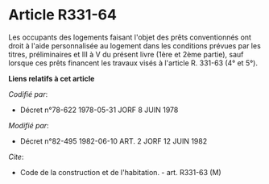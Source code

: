# Article R331-64

Les occupants des logements faisant l'objet des prêts conventionnés ont droit à l'aide personnalisée au logement dans les
conditions prévues par les titres, préliminaires et III à V du présent livre (1ère et 2ème partie), sauf lorsque ces prêts
financent les travaux visés à l'article R. 331-63 (4° et 5°).

**Liens relatifs à cet article**

_Codifié par_:

  - Décret n°78-622 1978-05-31 JORF 8 JUIN 1978

_Modifié par_:

  - Décret n°82-495 1982-06-10 ART. 2 JORF 12 JUIN 1982

_Cite_:

  - Code de la construction et de l'habitation. - art. R331-63 (M)
